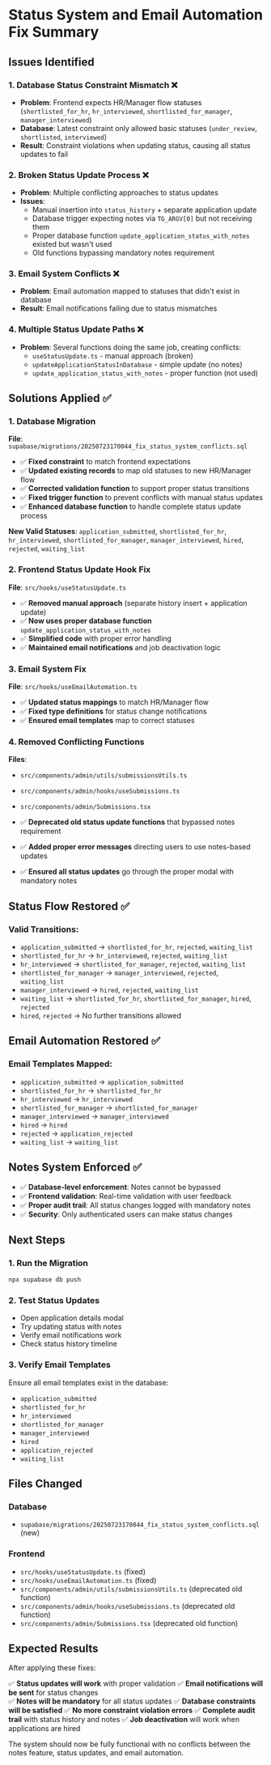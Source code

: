 # Status System and Email Automation Fix Summary

## **Issues Identified**

### 1. **Database Status Constraint Mismatch** ❌
- **Problem**: Frontend expects HR/Manager flow statuses (`shortlisted_for_hr`, `hr_interviewed`, `shortlisted_for_manager`, `manager_interviewed`)
- **Database**: Latest constraint only allowed basic statuses (`under_review`, `shortlisted`, `interviewed`)
- **Result**: Constraint violations when updating status, causing all status updates to fail

### 2. **Broken Status Update Process** ❌
- **Problem**: Multiple conflicting approaches to status updates
- **Issues**:
  - Manual insertion into `status_history` + separate application update
  - Database trigger expecting notes via `TG_ARGV[0]` but not receiving them
  - Proper database function `update_application_status_with_notes` existed but wasn't used
  - Old functions bypassing mandatory notes requirement

### 3. **Email System Conflicts** ❌
- **Problem**: Email automation mapped to statuses that didn't exist in database
- **Result**: Email notifications failing due to status mismatches

### 4. **Multiple Status Update Paths** ❌
- **Problem**: Several functions doing the same job, creating conflicts:
  - `useStatusUpdate.ts` - manual approach (broken)
  - `updateApplicationStatusInDatabase` - simple update (no notes)
  - `update_application_status_with_notes` - proper function (not used)

## **Solutions Applied** ✅

### 1. **Database Migration** 
**File**: `supabase/migrations/20250723170044_fix_status_system_conflicts.sql`

- ✅ **Fixed constraint** to match frontend expectations
- ✅ **Updated existing records** to map old statuses to new HR/Manager flow
- ✅ **Corrected validation function** to support proper status transitions
- ✅ **Fixed trigger function** to prevent conflicts with manual status updates
- ✅ **Enhanced database function** to handle complete status update process

**New Valid Statuses**: `application_submitted`, `shortlisted_for_hr`, `hr_interviewed`, `shortlisted_for_manager`, `manager_interviewed`, `hired`, `rejected`, `waiting_list`

### 2. **Frontend Status Update Hook Fix**
**File**: `src/hooks/useStatusUpdate.ts`

- ✅ **Removed manual approach** (separate history insert + application update)
- ✅ **Now uses proper database function** `update_application_status_with_notes`
- ✅ **Simplified code** with proper error handling
- ✅ **Maintained email notifications** and job deactivation logic

### 3. **Email System Fix**
**File**: `src/hooks/useEmailAutomation.ts`

- ✅ **Updated status mappings** to match HR/Manager flow
- ✅ **Fixed type definitions** for status change notifications
- ✅ **Ensured email templates** map to correct statuses

### 4. **Removed Conflicting Functions**
**Files**: 
- `src/components/admin/utils/submissionsUtils.ts`
- `src/components/admin/hooks/useSubmissions.ts` 
- `src/components/admin/Submissions.tsx`

- ✅ **Deprecated old status update functions** that bypassed notes requirement
- ✅ **Added proper error messages** directing users to use notes-based updates
- ✅ **Ensured all status updates** go through the proper modal with mandatory notes

## **Status Flow Restored** ✅

### **Valid Transitions**:
- `application_submitted` → `shortlisted_for_hr`, `rejected`, `waiting_list`
- `shortlisted_for_hr` → `hr_interviewed`, `rejected`, `waiting_list`
- `hr_interviewed` → `shortlisted_for_manager`, `rejected`, `waiting_list`
- `shortlisted_for_manager` → `manager_interviewed`, `rejected`, `waiting_list`
- `manager_interviewed` → `hired`, `rejected`, `waiting_list`
- `waiting_list` → `shortlisted_for_hr`, `shortlisted_for_manager`, `hired`, `rejected`
- `hired`, `rejected` → No further transitions allowed

## **Email Automation Restored** ✅

### **Email Templates Mapped**:
- `application_submitted` → `application_submitted`
- `shortlisted_for_hr` → `shortlisted_for_hr`  
- `hr_interviewed` → `hr_interviewed`
- `shortlisted_for_manager` → `shortlisted_for_manager`
- `manager_interviewed` → `manager_interviewed`
- `hired` → `hired`
- `rejected` → `application_rejected`
- `waiting_list` → `waiting_list`

## **Notes System Enforced** ✅

- ✅ **Database-level enforcement**: Notes cannot be bypassed
- ✅ **Frontend validation**: Real-time validation with user feedback
- ✅ **Proper audit trail**: All status changes logged with mandatory notes
- ✅ **Security**: Only authenticated users can make status changes

## **Next Steps**

### 1. **Run the Migration**
```bash
npx supabase db push
```

### 2. **Test Status Updates**
- Open application details modal
- Try updating status with notes
- Verify email notifications work
- Check status history timeline

### 3. **Verify Email Templates**
Ensure all email templates exist in the database:
- `application_submitted`
- `shortlisted_for_hr`
- `hr_interviewed` 
- `shortlisted_for_manager`
- `manager_interviewed`
- `hired`
- `application_rejected`
- `waiting_list`

## **Files Changed**

### **Database**
- `supabase/migrations/20250723170044_fix_status_system_conflicts.sql` (new)

### **Frontend**
- `src/hooks/useStatusUpdate.ts` (fixed)
- `src/hooks/useEmailAutomation.ts` (fixed)
- `src/components/admin/utils/submissionsUtils.ts` (deprecated old function)
- `src/components/admin/hooks/useSubmissions.ts` (deprecated old function)
- `src/components/admin/Submissions.tsx` (deprecated old function)

## **Expected Results**

After applying these fixes:

✅ **Status updates will work** with proper validation
✅ **Email notifications will be sent** for status changes  
✅ **Notes will be mandatory** for all status updates
✅ **Database constraints will be satisfied**
✅ **No more constraint violation errors**
✅ **Complete audit trail** with status history and notes
✅ **Job deactivation** will work when applications are hired

The system should now be fully functional with no conflicts between the notes feature, status updates, and email automation.